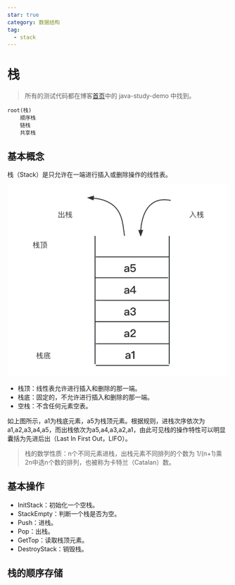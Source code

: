 ```yaml
---
star: true
category: 数据结构
tag: 
  - stack
---
```


# 栈
> 所有的测试代码都在博客[首页](/README.md)中的 java-study-demo 中找到。

```mindmap
root(栈)
    顺序栈
    链栈
    共享栈
```

## 基本概念
栈（Stack）是只允许在一端进行插入或删除操作的线性表。

![栈的示意图](/assets/images/study/computer-basis/ads/data-structure/stack/stack.jpg "栈的示意图")

- 栈顶：线性表允许进行插入和删除的那一端。
- 栈底：固定的，不允许进行插入和删除的那一端。
- 空栈：不含任何元素空表。

如上图所示，a1为栈底元素，a5为栈顶元素。根据规则，进栈次序依次为a1,a2,a3,a4,a5，而出栈依次为a5,a4,a3,a2,a1，由此可见栈的操作特性可以明显囊括为先进后出（Last In First Out，LIFO）。

> 栈的数学性质：n个不同元素进栈，出栈元素不同排列的个数为 1/(n+1)乘2n中选n个数的排列，也被称为卡特兰（Catalan）数。

## 基本操作
- InitStack：初始化一个空栈。
- StackEmpty：判断一个栈是否为空。
- Push：进栈。
- Pop：出栈。
- GetTop：读取栈顶元素。
- DestroyStack：销毁栈。

## 栈的顺序存储